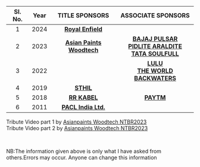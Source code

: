 
| Sl. No.| Year|TITLE SPONSORS|ASSOCIATE SPONSORS
| :-------------: |:-------------:| :-----:| :-----:| 
1| 2024 |   **[Royal Enfield](https://www.royalenfield.com/)**  |
2 | 2023 |   **[Asian Paints Woodtech](https://www.asianpaints.com/)**  | **[BAJAJ PULSAR](https://www.bajajauto.com/bikes/pulsar)**<br />**[PIDLITE ARALDITE](https://pidilite.com/)**<br />**[TATA SOULFULL](https://www.soulfull.co.in/)**
3 |    2022   |  | **[LULU](https://www.lulugroupinternational.com/)**<br />**[THE WORLD BACKWATERS](http://www.theworldbackwaters.in/)**
4|    2019   | **[STHIL](https://www.stihl.in/)** | 
5|    2018   |**[RR  KABEL](https://www.rrkabel.com/)**| **[PAYTM](https://paytm.com/)** |
6 |    2011   |**[PACL India Ltd.](https://www.paclltd.com/)**|


Tribute Video part 1 by [Asianpaints Woodtech NTBR2023](https://youtu.be/BUN9S-lBvLg) <br>
Tribute Video part 2 by [Asianpaints Woodtech NTBR2023](https://youtu.be/5hFP6LQbY50)

<br>



NB:The information given above is only what I have asked from others.Errors may occur. Anyone can change this information

